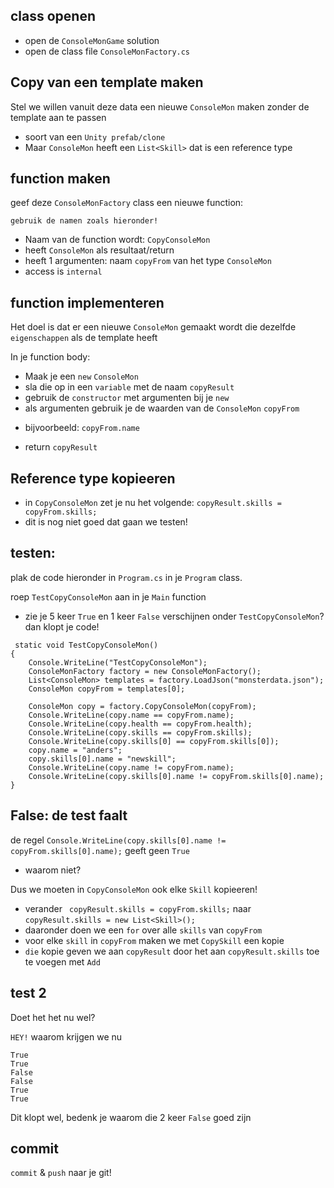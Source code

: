 ## class openen

- open de `ConsoleMonGame` solution
- open de class file `ConsoleMonFactory.cs`




## Copy van een template maken

Stel we willen vanuit deze data een nieuwe `ConsoleMon` maken zonder de template aan te passen
- soort van een `Unity prefab/clone`
- Maar `ConsoleMon` heeft een `List<Skill>` dat is een reference type

## function maken


geef deze `ConsoleMonFactory` class een nieuwe function:

`gebruik de namen zoals hieronder!`

- Naam van de function wordt: `CopyConsoleMon`
- heeft `ConsoleMon` als resultaat/return
- heeft 1 argumenten: naam `copyFrom` van het type `ConsoleMon`
- access is `internal`

## function implementeren


Het doel is dat er een nieuwe `ConsoleMon` gemaakt wordt die dezelfde `eigenschappen` als de template heeft

In je function body:
- Maak je een `new` `ConsoleMon`
- sla die op in een `variable` met de naam `copyResult`
- gebruik de `constructor` met argumenten bij je `new`
- als argumenten gebruik je de waarden van de `ConsoleMon` `copyFrom`
* bijvoorbeeld: `copyFrom.name`
- return `copyResult`

## Reference type kopieeren

- in `CopyConsoleMon` zet je nu het volgende: `copyResult.skills = copyFrom.skills;`
- dit is nog niet goed dat gaan we testen!

## testen:

plak de code hieronder in `Program.cs` in je `Program` class.

roep `TestCopyConsoleMon` aan in je `Main` function

- zie je 5 keer `True` en 1 keer `False` verschijnen onder `TestCopyConsoleMon`? dan klopt je code!

```
 static void TestCopyConsoleMon()
{
    Console.WriteLine("TestCopyConsoleMon");
    ConsoleMonFactory factory = new ConsoleMonFactory();
    List<ConsoleMon> templates = factory.LoadJson("monsterdata.json");
    ConsoleMon copyFrom = templates[0];

    ConsoleMon copy = factory.CopyConsoleMon(copyFrom);
    Console.WriteLine(copy.name == copyFrom.name);
    Console.WriteLine(copy.health == copyFrom.health);
    Console.WriteLine(copy.skills == copyFrom.skills);
    Console.WriteLine(copy.skills[0] == copyFrom.skills[0]);
    copy.name = "anders";
    copy.skills[0].name = "newskill";
    Console.WriteLine(copy.name != copyFrom.name);
    Console.WriteLine(copy.skills[0].name != copyFrom.skills[0].name);
}
```


## False: de test faalt

de regel `Console.WriteLine(copy.skills[0].name != copyFrom.skills[0].name);` geeft geen `True`
- waarom niet?

Dus we moeten in `CopyConsoleMon` ook elke `Skill` kopieeren!

- verander ` copyResult.skills = copyFrom.skills;` naar `copyResult.skills = new List<Skill>();`
- daaronder doen we een `for` over alle `skills` van `copyFrom`
- voor elke `skill` in `copyFrom` maken we met `CopySkill` een kopie
- `die` kopie geven we aan `copyResult` door het aan `copyResult.skills` toe te voegen met `Add`

## test 2

Doet het het nu wel?

`HEY!` waarom krijgen we nu

```
True
True
False
False
True
True
```
Dit klopt wel, bedenk je waarom die 2 keer `False` goed zijn

## commit

`commit` & `push` naar je git!

